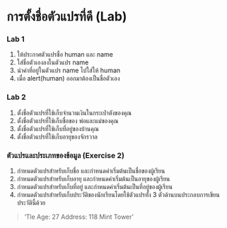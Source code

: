 # การตั้งชื่อตัวแปรที่ดี (Lab)
### Lab 1
1. ให้ประกาศตัวแปรชื่อ human และ name  
2. ใส่ชื่อตัวเองลงในตัวแปร name  
3. นำค่าที่อยู่ในตัวแปร name ไปใส่ให้ human   
4. เมื่อ alert(human) ออกมาต้องเป็นชื่อตัวเอง   
### Lab 2
1. ตั้งชื่อตัวแปรที่ใช้เก็บจำนวนเงินในกระเป๋าตังของคุณ
2. ตั้งชื่อตัวแปรที่ใช้เก็บชื่อของ พ่อและแม่ของคุณ
3. ตั้งชื่อตัวแปรที่ใช้เก็บที่อยู่ของบ้านคุณ
4. ตั้งชื่อตัวแปรที่ใช้เก็บอายุของจักรวาล

### ตัวแปรและประเภทของข้อมูล (Exercise 2)
1. กำหนดตัวแปรสำหรับเก็บชื่อ และกำหนดค่าเริ่มต้นเป็นชื่อของผู้เรียน
2. กำหนดตัวแปรสำหรับเก็บอายุ และกำหนดค่าเริ่มต้นเป็นอายุของผู้เรียน
3. กำหนดตัวแปรสำหรับเก็บที่อยู่ และกำหนดค่าเริ่มต้นเป็นที่อยู่ของผู้เรียน
4. กำหนดตัวแปรสำหรับเก็บประวัติของนักเรียนโดยใช้ตัวแปรทั้ง 3 ตัวด้านบนประกอบการเขียนประวัตินี้ด้วย
> ‘Tle Age: 27 Address: 118 Mint Tower’ 

